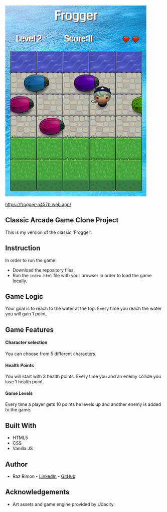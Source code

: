 ![Picture of the game](https://github.com/razcodes/arcadegame/blob/master/images/frogger.png?raw=true)

https://frogger-a457b.web.app/

## Classic Arcade Game Clone Project
This is my version of the classic 'Frogger'.

## Instruction
In order to run the game:
* Download the repository files.
* Run the `index.html` file with your browser in order to load the game locally.

## Game Logic
Your goal is to reach to the water at the top.
Every time you reach the water you will gain 1 point.

## Game Features
#### Character selection
You can choose from 5 different characters.

#### Health Points
You will start with 3 health points.
Every time you and an enemy collide you lose 1 health point.

#### Game Levels
Every time a player gets 10 points he levels up and another enemy is added to the game.

## Built With
* HTML5
* CSS
* Vanilla JS

## Author
* Raz Rimon - [LinkedIn](https://www.linkedin.com/in/raz-rimon-416551125) - [GitHub](https://github.com/razcodes/)

## Acknowledgements
* Art assets and game engine provided by Udacity.
